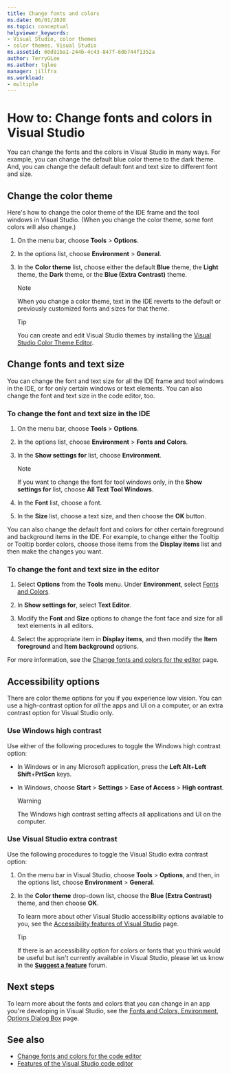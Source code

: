 ```yaml
---
title: Change fonts and colors
ms.date: 06/01/2020
ms.topic: conceptual
helpviewer_keywords:
- Visual Studio, color themes
- color themes, Visual Studio
ms.assetid: 60d91ba1-244b-4c43-847f-60b744f1352a
author: TerryGLee
ms.author: tglee
manager: jillfra
ms.workload:
- multiple
---
```

# How to: Change fonts and colors in Visual Studio

You can change the fonts and the colors in Visual Studio in many ways. For example, you can change the default blue color theme to the dark theme. And, you can change the default default font and text size to different font and size.

## Change the color theme

Here's how to change the color theme of the IDE frame and the tool windows in Visual Studio. (When you change the color theme, some font colors will also change.)

1. On the menu bar, choose **Tools** > **Options**.

1. In the options list, choose **Environment** > **General**.

1. In the **Color theme** list, choose either the default **Blue** theme, the **Light** theme, the **Dark** theme, or the **Blue (Extra Contrast)** theme.

    > [!NOTE]
    > When you change a color theme, text in the IDE reverts to the default or previously customized fonts and sizes for that theme.
    
    > [!TIP]
    > You can create and edit Visual Studio themes by installing the [Visual Studio Color Theme Editor](https://marketplace.visualstudio.com/items?itemName=VisualStudioPlatformTeam.VisualStudio2017ColorThemeEditor).

## Change fonts and text size

You can change the font and text size for all the IDE frame and tool windows in the IDE, or for only certain windows or text elements. You can also change the font and text size in the code editor, too.

### To change the font and text size in the IDE

1. On the menu bar, choose **Tools** > **Options**.

1. In the options list, choose **Environment** > **Fonts and Colors**.

1. In the **Show settings for** list, choose **Environment**.

    > [!NOTE]
    > If you want to change the font for tool windows only, in the **Show settings for** list, choose **All Text Tool Windows**.

1. In the **Font** list, choose a font.

1. In the **Size** list, choose a text size, and then choose the **OK** button.

You can also change the default font and colors for other certain foreground and background items in the IDE. For example, to change either the Tooltip or Tooltip border colors, choose those items from the **Display items** list and then make the changes you want.

### To change the font and text size in the editor

1. Select **Options** from the **Tools** menu. Under **Environment**, select [Fonts and Colors](fonts-and-colors-environment-options-dialog-box.md).

1. In **Show settings for**, select **Text Editor**.

1. Modify the **Font** and **Size** options to change the font face and size for all text elements in all editors.

1. Select the appropriate item in **Display items**, and then modify the **Item foreground** and **Item background** options.

For more information, see the [Change fonts and colors for the editor](../ide/reference/how-to-change-fonts-and-colors-in-the-editor.md) page.

## Accessibility options

There are color theme options for you if you experience low vision. You can use a high-contrast option for *all* the apps and UI on a computer, or an extra contrast option for Visual Studio only.

### Use Windows high contrast

Use either of the following procedures to toggle the Windows high contrast option:

- In Windows or in any Microsoft application, press the **Left Alt**+**Left Shift**+**PrtScn** keys.

- In Windows, choose **Start** > **Settings** > **Ease of Access** > **High contrast**.

    > [!WARNING]
    > The Windows high contrast setting affects all applications and UI on the computer.

### Use Visual Studio extra contrast

Use the following procedures to toggle the Visual Studio extra contrast option:

1. On the menu bar in Visual Studio, choose **Tools** > **Options**, and then, in the options list, choose **Environment** > **General**.

1. In the **Color theme** drop-down list, choose the **Blue (Extra Contrast)** theme, and then choose **OK**.

    To learn more about other Visual Studio accessibility options available to you, see the [Accessibility features of Visual Studio](../ide/reference/accessibility-features-of-visual-studio.md) page.
    
    > [!TIP]
    > If there is an accessibility option for colors or fonts that you think would be useful but isn't currently available in Visual Studio, please let us know in the **[Suggest a feature](../ide/suggest-a-feature.md)** forum.

## Next steps

To learn more about the fonts and colors that you can change in an app you're developing in Visual Studio, see the [Fonts and Colors, Environment, Options Dialog Box](../reference/fonts-and-colors-environment-options-dialog-box.md) page. 

## See also

- [Change fonts and colors for the code editor](../ide/reference/how-to-change-fonts-and-colors-in-the-editor.md)
- [Features of the Visual Studio code editor](../ide/writing-code-in-the-code-and-text-editor.md)
